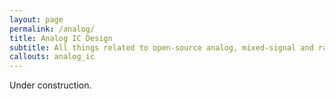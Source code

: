```yaml
---
layout: page
permalink: /analog/
title: Analog IC Design
subtitle: All things related to open-source analog, mixed-signal and radio-frequency IC design
callouts: analog_ic
---
```


Under construction.
